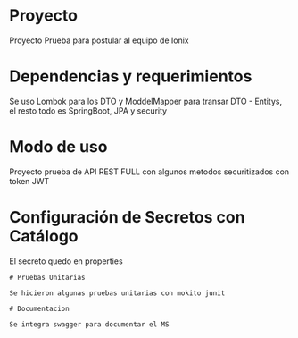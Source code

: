 # Proyecto

Proyecto Prueba para postular al equipo de Ionix



# Dependencias y requerimientos

Se uso Lombok para los DTO y ModdelMapper para transar DTO - Entitys, el resto todo es SpringBoot, JPA y security

# Modo de uso

Proyecto prueba de API REST FULL con algunos metodos securitizados con token JWT 

# Configuración de Secretos con Catálogo


El secreto quedo en properties 
```
# Pruebas Unitarias

Se hicieron algunas pruebas unitarias con mokito junit

# Documentacion

Se integra swagger para documentar el MS